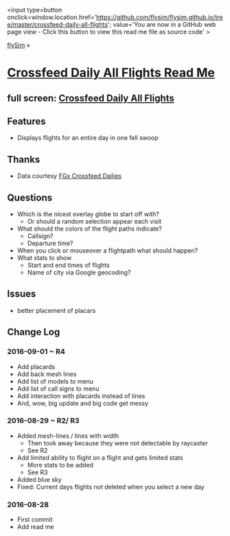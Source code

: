 <span style=display:none; >[You are now in a GitHub source code view - click this link to view Read Me file as a web page]
( https://flysim.github.io/crossfeed-daily-all-flights/#readme.md "View file as a web page." ) </span>
<input type=button onclick=window.location.href='https://github.com/flysim/flysim.github.io/tree/master/crossfeed-daily-all-flights'; 
value='You are now in a GitHub web page view - Click this button to view this read me file as source code' >

[flySim]( https://flysim.github.io/ ) &raquo;

[Crossfeed Daily All Flights Read Me]( https://flysim.github.io/crossfeed-daily-all-flights/#readme.md )
===

## full screen: [Crossfeed Daily All Flights]( https://flysim.github.io/crossfeed-daily-all-flights/ )


## Features

* Displays flights for an entire day in one fell swoop

## Thanks

* Data courtesy [FGx Crossfeed Dailies]( https://github.com/fgx/crossfeed-dailies )


## Questions

* Which is the nicest overlay globe to start off with?
	* Or should a random selection appear each visit
* What should the colors of the flight paths indicate?
	* Callsign?
	* Departure time?
* When you click or mouseover a flightpath what should happen?
* What stats to show
	* Start and end times of flights
	* Name of city via Google geocoding?

## Issues

* better placement of placars


## Change Log

### 2016-09-01 ~ R4

* Add placards
* Add back mesh lines
* Add list of models to menu
* Add list of call signs to menu
* Add interaction with placards instead of lines
* And, wow, big update and big code get messy

### 2016-08-29 ~ R2/ R3

* Added mesh-lines / lines with width
	* Then took away because they were not detectable by raycaster
	* See R2
* Add limited ability to flight on a flight and gets limited stats
	* More stats to be added
	* See R3
* Added blue sky
* Fixed: Current days flights not deleted when you select a new day

### 2016-08-28

* First commit
* Add read me